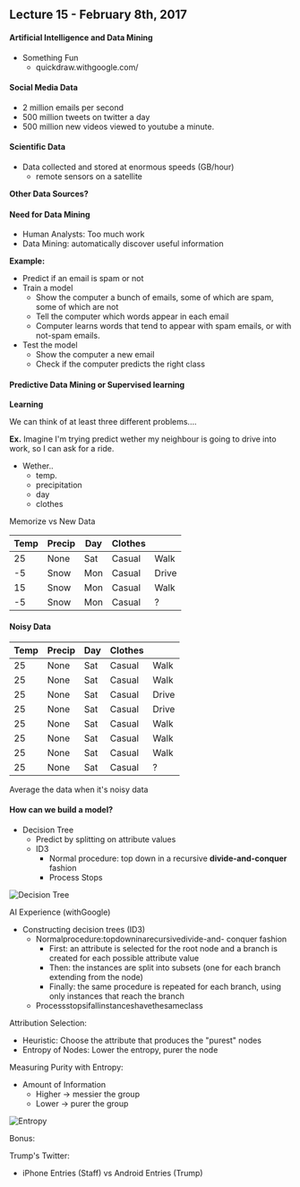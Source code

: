 ## Lecture 15 - February 8th, 2017

#### Artificial Intelligence and Data Mining

* Something Fun
    * quickdraw.withgoogle.com/

#### Social Media Data

* 2 million emails per second
* 500 million tweets on twitter a day
* 500 million new videos viewed to youtube a minute. 

#### Scientific Data

* Data collected and stored at enormous speeds (GB/hour)
    * remote sensors on a satellite

**Other Data Sources?**

#### Need for Data Mining

* Human Analysts: Too much work
* Data Mining: automatically discover useful information

**Example:**

* Predict if an email is spam or not
* Train a model
    * Show the computer a bunch of emails, some of which are spam, some of which are not
    * Tell the computer which words appear in each email
    * Computer learns words that tend to appear with spam emails, or with not-spam emails.
* Test the model
    * Show the computer a new email
    * Check if the computer predicts the right class

#### Predictive Data Mining or Supervised learning  

**Learning**

We can think of at least three different problems....

**Ex.** Imagine I'm trying predict wether my neighbour is going to drive into work, so I can ask for a ride. 

* Wether..
    * temp.
    * precipitation
    * day
    * clothes

Memorize vs New Data

| Temp | Precip | Day | Clothes |       |
|------|--------|-----|---------|-------|
| 25   | None   | Sat | Casual  | Walk  |
| -5   | Snow   | Mon | Casual  | Drive |
| 15   | Snow   | Mon | Casual  | Walk  |
| -5   | Snow   | Mon | Casual  |   ?   |

#### Noisy Data

| Temp | Precip | Day | Clothes |       |
|------|--------|-----|---------|-------|
| 25   | None   | Sat | Casual  | Walk  |
| 25   | None   | Sat | Casual  | Walk  |
| 25   | None   | Sat | Casual  | Drive |
| 25   | None   | Sat | Casual  | Drive |
| 25   | None   | Sat | Casual  | Walk  |
| 25   | None   | Sat | Casual  | Walk  |
| 25   | None   | Sat | Casual  | Walk  |
| 25   | None   | Sat | Casual  |   ?   |

Average the data when it's noisy data

#### How can we build a model?

* Decision Tree
    * Predict by splitting on attribute values
    * ID3
        * Normal procedure: top down in a recursive **divide-and-conquer** fashion
        * Process Stops

        
![Decision Tree](..References/DecisionTree.png)


AI Experience (withGoogle)

* Constructing decision trees (ID3)
    * Normalprocedure:topdowninarecursivedivide-and- conquer fashion
        * First: an attribute is selected for the root node and a branch is created for each possible attribute value
        * Then: the instances are split into subsets (one for each branch extending from the node)
        * Finally: the same procedure is repeated for each branch, using only instances that reach the branch
    * Processstopsifallinstanceshavethesameclass   

Attribution Selection:

* Heuristic: Choose the attribute that produces the "purest" nodes
* Entropy of Nodes: Lower the entropy, purer the node

Measuring Purity with Entropy:

* Amount of Information
    * Higher -> messier the group
    * Lower -> purer the group

![Entropy](..References/Entropy.png)

Bonus:

Trump's Twitter: 

* iPhone Entries (Staff) vs Android Entries (Trump) 
